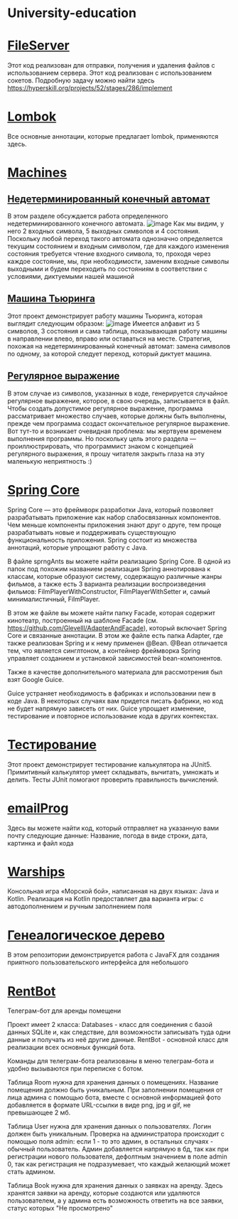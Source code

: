 # University-education

# [FileServer](https://github.com/Glevelll/University-education/tree/main/FileServer)

Этот код реализован для отправки, получения и удаления файлов с использованием сервера. Этот код реализован с использованием сокетов. Подробную задачу можно найти здесь https://hyperskill.org/projects/52/stages/286/implement

# [Lombok](https://github.com/Glevelll/University-education/tree/main/Lombok)

Все основные аннотации, которые предлагает lombok, применяются здесь.

# [Machines](https://github.com/Glevelll/University-education/tree/main/Machines)

## [Недетерминированный конечный автомат](https://github.com/Glevelll/University-education/tree/main/Machines/Machine)

В этом разделе обсуждается работа определенного недетерминированного конечного автомата.
![image](https://user-images.githubusercontent.com/113721736/215865928-63f2a50b-5661-44fb-a447-85c467c338de.png)
Как мы видим, у него 2 входных символа, 5 выходных символов и 4 состояния. Поскольку любой переход такого автомата однозначно определяется текущим состоянием и входным символом, где для каждого изменения состояния требуется чтение входного символа, то, проходя через каждое состояние, мы, при необходимости, заменим входные символы выходными и будем переходить по состояниям в соответствии с условиями, диктуемыми нашей машиной

## [Машина Тьюринга](https://github.com/Glevelll/University-education/tree/main/Machines/Turing)

Этот проект демонстрирует работу машины Тьюринга, которая выглядит следующим образом:
![image](https://user-images.githubusercontent.com/113721736/215868756-600dc010-c97d-4eb2-9c67-c1f73518ae68.png)
Имеется алфавит из 5 символов, 3 состояния и сама таблица, показывающая работу машины в направлении влево, вправо или оставаться на месте.
Стратегия, похожая на недетерминированный конечный автомат: замена символов по одному, за которой следует переход, который диктует машина.

## [Регулярное выражение](https://github.com/Glevelll/University-education/tree/main/Machines/Regular)

В этом случае из символов, указанных в коде, генерируется случайное регулярное выражение, которое, в свою очередь, записывается в файл. Чтобы создать допустимое регулярное выражение, программа рассматривает множество случаев, которые должны быть выполнены, прежде чем программа создаст окончательное регулярное выражение. Вот тут-то и возникает очевидная проблема: мы жертвуем временем выполнения программы. Но поскольку цель этого раздела — проиллюстрировать, что программист знаком с концепцией регулярного выражения, я прошу читателя закрыть глаза на эту маленькую неприятность :)

# [Spring Core](https://github.com/Glevelll/University-education/tree/main/SprngAntns)
Spring Core — это фреймворк разработки Java, который позволяет разрабатывать приложение как набор слабосвязанных компонентов. Чем меньше компоненты приложения знают друг о друге, тем проще разрабатывать новые и поддерживать существующую функциональность приложения. Spring состоит из множества аннотаций, которые упрощают работу с Java.

В файле sprngAnts вы можете найти реализацию Spring Core. В одной из папок под похожим названием реализация Spring аннотирована к классам, которые образуют систему, содержащую различные жанры фильмов, а также есть 3 варианта реализации воспроизведения фильмов: FilmPlayerWithConstructor, FilmPlayerWithSetter и, самый минималистичный, FilmPlayer.

В этом же файле вы можете найти папку Facade, которая содержит кинотеатр, построенный на шаблоне Facade (см. https://github.com/Glevelll/AdapterAndFacade), который включает Spring Core и связанные аннотации. В этом же файле есть папка Adapter, где также реализован Spring и к нему применен @Bean. @Bean отличается тем, что является синглтоном, а контейнер фреймворка Spring управляет созданием и установкой зависимостей bean-компонентов.

Также в качестве дополнительного материала для рассмотрения был взят Google Guice.

Guice устраняет необходимость в фабриках и использовании new в коде Java. В некоторых случаях вам придется писать фабрики, но код не будет напрямую зависеть от них. Guice упрощает изменение, тестирование и повторное использование кода в других контекстах.

# [Тестирование](https://github.com/Glevelll/University-education/tree/main/Testing/Calculator)

Этот проект демонстрирует тестирование калькулятора на JUnit5. Примитивный калькулятор умеет складывать, вычитать, умножать и делить. Тесты JUnit помогают проверить правильность вычислений.

# [emailProg](https://github.com/Glevelll/University-education/tree/main/emailProg)

Здесь вы можете найти код, который отправляет на указанную вами почту следующие данные: Название, погода в виде строки, дата, картинка и файл кода

# [Warships](https://github.com/Glevelll/University-education/tree/main/WarShips)

Консольная игра «Морской бой», написанная на двух языках: Java и Kotlin. Реализация на Kotlin предоставляет два варианта игры: с автодополнением и ручным заполнением поля

# [Генеалогическое дерево](https://github.com/Glevelll/University-education/tree/main/GenealogicalTree)

В этом репозитории демонстрируется работа с JavaFX для создания приятного пользовательского интерфейса для небольшого


# [RentBot](https://github.com/Glevelll/University-education/tree/main/RentBot)

Телеграм-бот для аренды помещени

Проект имеет 2 класса: Databases - класс для соединения с базой данных SQLite и, как следствие, для возможности записывать туда одни данные и получать из неё другие данные. RentBot - основной класс для реализации всех основных функций бота.

Команды для телеграм-бота реализованы в меню телеграм-бота и удобно вызываются при переписке с ботом.

Таблица Room нужна для хранения данных о помещениях. Название помещения должно быть уникальным. При заполнении помещения от лица админа с помощью бота, вместе с основной информацией фото добавляется в формате URL-ссылки в виде png, jpg и gif, не превышающее 2 мб.

Таблица User нужна для хранения данных о пользователях. Логин должен быть уникальным. Проверка на администратора происходит с помощью поля admin: если 1 - то это админ, в остальных случаях - обычный пользователь. Админ добавляется напрямую в бд, так как при регистрации нового пользователя, дефолтным значением в поле admin 0, так как регистрация не подразумевает, что каждый желающий может стать админом.

Таблица Book нужна для хранения данных о заявках на аренду. Здесь хранятся заявки на аренду, которые создаются или удаляются пользователем, а у админа есть возможность ответить на все заявки, статус которых "Не просмотрено"
